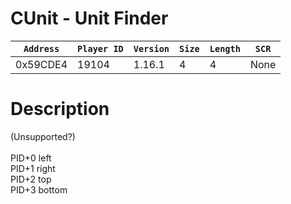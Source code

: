 # CUnit - Unit Finder

| `Address` | `Player ID` | `Version` | `Size` | `Length` | `SCR` |
| ---------- | ----------- | --------- | ------ | -------- | ---- |
| 0x59CDE4 | 19104 | 1.16.1 | 4 | 4 | None |

# Description

(Unsupported?)<br><br>PID+0 left<br>PID+1 right<br>PID+2 top<br>PID+3 bottom